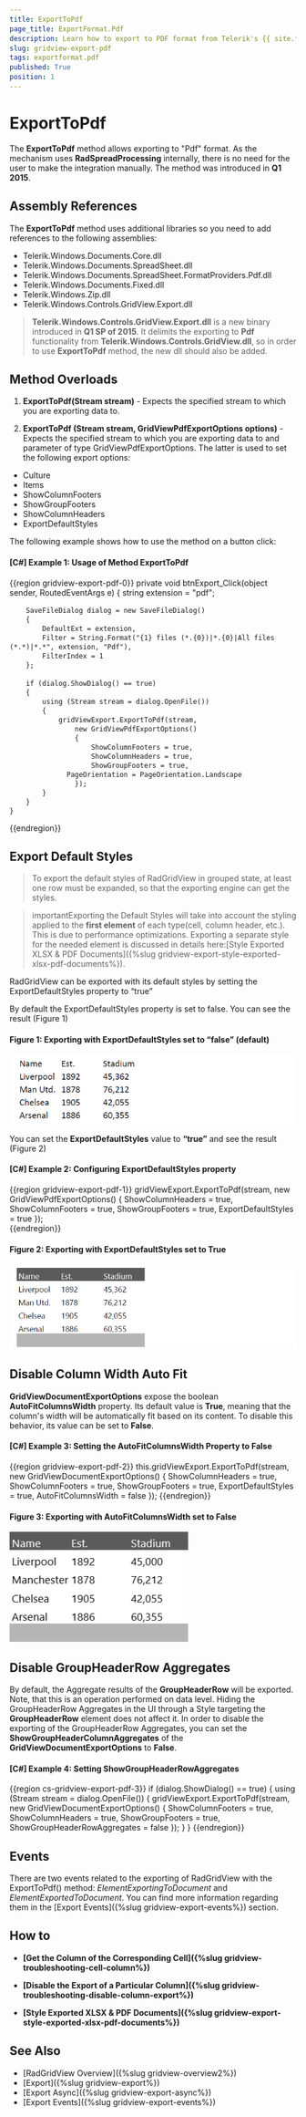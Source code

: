 ```yaml
---
title: ExportToPdf
page_title: ExportFormat.Pdf
description: Learn how to export to PDF format from Telerik's {{ site.framework_name }} DataGrid by using the ExportToPdf method without any need for the user to make the integration manually.
slug: gridview-export-pdf
tags: exportformat.pdf
published: True
position: 1
---
```


# ExportToPdf

The __ExportToPdf__ method allows exporting to "Pdf" format. As the mechanism uses **RadSpreadProcessing** internally, there is no need for the user to make the integration manually. The method was introduced in __Q1 2015__.

## Assembly References

The __ExportToPdf__ method uses additional libraries so you need to add references to the following assemblies:

* Telerik.Windows.Documents.Core.dll
* Telerik.Windows.Documents.SpreadSheet.dll 
* Telerik.Windows.Documents.SpreadSheet.FormatProviders.Pdf.dll
* Telerik.Windows.Documents.Fixed.dll
* Telerik.Windows.Zip.dll
* Telerik.Windows.Controls.GridView.Export.dll

>  __Telerik.Windows.Controls.GridView.Export.dll__ is a new binary introduced in __Q1 SP of 2015__. It delimits the exporting to __Pdf__ functionality from __Telerik.Windows.Controls.GridView.dll__, so in order to use __ExportToPdf__ method, the new dll should also be added.

## Method Overloads

1. __ExportToPdf(Stream stream)__ - Expects the specified stream to which you are exporting data to.

2. __ExportToPdf (Stream stream, GridViewPdfExportOptions options)__ - Expects the specified stream to which you are exporting data to and parameter of type GridViewPdfExportOptions. The latter is used to set the following export options:

* Culture
* Items
* ShowColumnFooters
* ShowGroupFooters
* ShowColumnHeaders
* ExportDefaultStyles  

The following example shows how to use the method on a button click:

#### __[C#] Example 1: Usage of Method ExportToPdf__
{{region gridview-export-pdf-0}}
	private void btnExport_Click(object sender, RoutedEventArgs e)
	{
	    string extension = "pdf";
	
	    SaveFileDialog dialog = new SaveFileDialog()
	    {
	        DefaultExt = extension,
	        Filter = String.Format("{1} files (*.{0})|*.{0}|All files (*.*)|*.*", extension, "Pdf"),
	        FilterIndex = 1
	    };
	
	    if (dialog.ShowDialog() == true)
	    {
	        using (Stream stream = dialog.OpenFile())
	        {
	            gridViewExport.ExportToPdf(stream,
	                new GridViewPdfExportOptions()
	                {
	                    ShowColumnFooters = true,
	                    ShowColumnHeaders = true,
	                    ShowGroupFooters = true,
			      PageOrientation = PageOrientation.Landscape
	                });
	        }
	    }
	}
{{endregion}}

## Export Default Styles

>To export the default styles of RadGridView in grouped state, at least one row must be expanded, so that the exporting engine can get the styles.

>importantExporting the Default Styles will take into account the styling applied to the __first element__ of each type(cell, column header, etc.). This is due to performance optimizations. Exporting a separate style for the needed element is discussed in details here:[Style Exported XLSX & PDF Documents]({%slug gridview-export-style-exported-xlsx-pdf-documents%}).

RadGridView can be exported with its default styles by setting the ExportDefaultStyles property to “true”

By default the ExportDefaultStyles property is set to false. You can see the result (Figure 1)

#### __Figure 1: Exporting with ExportDefaultStyles set to “false” (default)__
![Telerik {{ site.framework_name }} DataGrid export-default-styles 3](../images/exportdefaultstyles3.png)

You can set the __ExportDefaultStyles__ value to __“true”__ and see the result (Figure 2)

#### __[C#] Example 2: Configuring ExportDefaultStyles property__
{{region gridview-export-pdf-1}}
	gridViewExport.ExportToPdf(stream,
    	new GridViewPdfExportOptions()
		{
		    ShowColumnHeaders = true,
		    ShowColumnFooters = true,
		    ShowGroupFooters = true,
		    ExportDefaultStyles = true
		});   
{{endregion}}

#### __Figure 2: Exporting with ExportDefaultStyles set to True__
![Telerik {{ site.framework_name }} DataGrid export-default-styles 4](../images/exportdefaultstyles4.png)

## Disable Column Width Auto Fit

__GridViewDocumentExportOptions__ expose the boolean __AutoFitColumnsWidth__ property. Its default value is __True__, meaning that the column's width will be automatically fit based on its content. To disable this behavior, its value can be set to __False__.

#### __[C#] Example 3: Setting the AutoFitColumnsWidth Property to False__
{{region gridview-export-pdf-2}}
	this.gridViewExport.ExportToPdf(stream,
    	new GridViewDocumentExportOptions()
		{
		    ShowColumnHeaders = true,
		    ShowColumnFooters = true,
		    ShowGroupFooters = true,
		    ExportDefaultStyles = true,
		    AutoFitColumnsWidth = false
		});
{{endregion}}

#### __Figure 3: Exporting with AutoFitColumnsWidth set to False__
![Telerik {{ site.framework_name }} DataGrid autofit-columns-width-Pdf](../images/autofitcolumnswidthPdf.png)

## Disable GroupHeaderRow Aggregates

By default, the Aggregate results of the __GroupHeaderRow__ will be exported. Note, that this is an operation performed on data level. Hiding the GroupHeaderRow Aggregates in the UI through a Style targeting the __GroupHeaderRow__ element does not affect it. In order to disable the exporting of the GroupHeaderRow Aggregates, you can set the __ShowGroupHeaderColumnAggregates__ of the __GridViewDocumentExportOptions__ to __False__.

#### __[C#] Example 4: Setting ShowGroupHeaderRowAggregates__

{{region cs-gridview-export-pdf-3}}
	if (dialog.ShowDialog() == true)
            {
                using (Stream stream = dialog.OpenFile())
                {
                    gridViewExport.ExportToPdf(stream,
                        new GridViewDocumentExportOptions()
                        {
                            ShowColumnFooters = true,
                            ShowColumnHeaders = true,
                            ShowGroupFooters = true,
                            ShowGroupHeaderRowAggregates = false
                        });
                }
            }
{{endregion}}

## Events

There are two events related to the exporting of RadGridView with the ExportToPdf() method: *ElementExportingToDocument* and *ElementExportedToDocument*. You can find more information regarding them in the [Export Events]({%slug gridview-export-events%}) section.

## How to

* __[Get the Column of the Corresponding Cell]({%slug gridview-troubleshooting-cell-column%})__

* __[Disable the Export of a Particular Column]({%slug gridview-troubleshooting-disable-column-export%})__

* **[Style Exported XLSX & PDF Documents]({%slug gridview-export-style-exported-xlsx-pdf-documents%})**

## See Also ##
 * [RadGridView Overview]({%slug gridview-overview2%})
 * [Export]({%slug gridview-export%})
 * [Export Async]({%slug gridview-export-async%})
 * [Export Events]({%slug gridview-export-events%})
